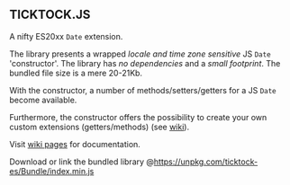 ## TICKTOCK.JS

A nifty ES20xx `Date` extension.

The library presents a wrapped *locale and time zone sensitive* JS `Date` 'constructor'. The library has *no dependencies* 
and a *small footprint*. The bundled file size is a mere 20-21Kb.

With the constructor, a number of methods/setters/getters for a JS `Date` become available. 

Furthermore, the constructor offers the possibility to create your own custom extensions (getters/methods) 
(see [wiki](https://github.com/KooiInc/ticktock.js/wiki/The-TickTock-%27constructor%27-and-its-static-extensions#customExtensions)).

Visit [wiki pages](https://github.com/KooiInc/ticktock.js/wiki) for documentation.

Download or link the bundled library @https://unpkg.com/ticktock-es/Bundle/index.min.js
